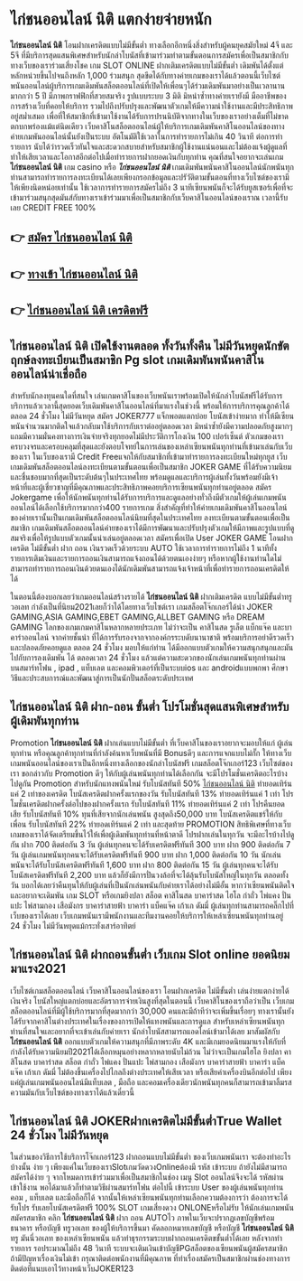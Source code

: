 # ไก่ชนออนไลน์ นิติ  แตกง่ายจ่ายหนัก

**ไก่ชนออนไลน์ นิติ** โอนฝากเครดิตแบบไม่มีขั้นต่ำ  ทางเลือกอีกหนึ่งสิ่งสำหรับผู้คนยุคสมัยใหม่ 4จี และ 5จี ที่มีบริการสุดแสนพิเศษสำหรับนักล่าโบนัสที่เข้ามาร่วมทำตามขั้นตอนการสมัครเพื่อเป็นสมาชิกกับทางเว็บของเราร่วมเสี่ยงโชค เกม SLOT ONLINE ฝากเติมเครดิตแบบไม่มีขั้นต่ำ เดิมพันได้ตั้งแต่ หลักหน่วยขึ้นไปจนถึงหลัก 1,000 ร่วมสนุก สุดขีดได้กับทางค่ายเกมของเราได้แล้วตอนนี้เว็บไซต์พนันออนไลน์ผู้บริการเกมเดิมพันสล็อตออนไลน์ที่เปิดให้เพื่อนๆได้ร่วมเดิมพันมาอย่างเป็นเวลานานมากกว่า 5 ปี มีภาพกราฟฟิกที่สวยสมจริง รูปแบบระบบ 3 มิติ
มิหนำซ้ำทางค่ายเรายังมี มืออาชีพของการสร้างเว็บที่คอยให้บริการ  รวมไปถึงปรับปรุงและพัฒนาตัวเกมให้มีความน่าใช้งานและมีประสิทธิภาพอยู่สม่ำเสมอ เพื่อที่ให้สมาชิกที่เข้ามาใช้งานได้รับการปรนนิบัติจากทางในเว็บของเราอย่างเต็มที่ไม่ขาดตกบกพร่องแม้แต่นิดเดียว เว็บคาสิโนสล็อตออนไลน์ผู้ให้บริการเกมเดิมพันคาสิโนออนไลน์ของทางค่ายเกมพันออนไลน์นั้นยังเป็นระบบ อัตโนมัติใช้เวลาในการทำรายการไม่เกิน 40 วินาที ต่อการทำรายการ นับได้ว่ารวดเร็วทันใจและสะดวกสบายสำหรับสมาชิกผู้ใช้งานแน่นอนและไม่ต้องแจ้งผู้ดูแลที่ทำให้เสียเวลาและโอกาสอีกต่อไปเมื่อทำรายการฝากยอดเงินกับทุกท่าน
คุณที่สนใจอยากจะเล่นเกม **ไก่ชนออนไลน์ นิติ** เกม casino  หรือ ***ไก่ชนออนไลน์ นิติ*** เกมเดิมพันพนันคาสิโนออนไลน์นักพนันทุกท่านสามารถทำรายการลงทะเบียนได้เลยเพียงกรอกข้อมูลและปรัวัติตามขั้นตอนที่ทางเว็บไซต์ของเรามีให้เพียงนิดหน่อยเท่านั้น ใช้เวลาการทำรายการสมัครไม่ถึง 3 นาทีเซียนพนันก็จะได้รับยูสเซอร์เพื่อที่จะเข้ามาร่วมสนุกสุดมันส์กับทางเราเข้าร่วมมาเพื่อเป็นสมาชิกกับเว็บคาสิโนออนไลน์ของเราณ เวลานี้รับเลย CREDIT FREE 100%

## 👉 [สมัคร ไก่ชนออนไลน์ นิติ](https://archa888.com/)
## 👉 [ทางเข้า ไก่ชนออนไลน์ นิติ](https://archa888.com/)
## 👉 [ไก่ชนออนไลน์ นิติ เครดิตฟรี](https://archa888.com/)

## ไก่ชนออนไลน์ นิติ เปิดใช้งานตลอด ทั้งวันทั้งคืน ไม่มีวันหยุดนักขัตฤกษ์ลงทะเบียนเป็นสมาชิก Pg slot เกมเดิมพันพนันคาสิโนออนไลน์น่าเชื่อถือ

สำหรับนักลงทุนคนใดที่สนใจ เล่นเกมคาสิโนของเว็บพนันเราพร้อมเปิดให้นักล่าโบนัสฟรีได้รับการบริการแล้วเวลานี้สุดยอดเว็บเดิมพันคาสิโนออนไลน์ที่มาแรงในช่วงนี้ พร้อมให้การบริการคุณลูกค้าได้ตลอด 24 ชั่วโมง ไม่มีวันหยุด สมัคร JOKER777 แจ็กพอตแตกบ่อย โบนัสเข้าง่ายมาก ทำให้มีเซียนพนันจำนวนมากติดใจแล้วกลับมาใช้บริการกับเราต่ออยู่ตลอดเวลา มิหนำซ้ำยังมีความปลอดภัยสูงมากๆแถมมีความมั่นคงทางการเงินจ่ายจริงทุกยอดไม่มีประวัติการโกงเงิน 100 เปอร์เซ็นต์ ตัวเกมของเราครบวงจรและครอบคลุมที่สุดและยังตอบโจทย์ในการเล่นของเหล่าเซียนพนันทุกท่านที่เข้ามาเล่นกับเว็บของเรา
ในเว็บของเรามี Credit Freeแจกให้กับสมาชิกที่เข้ามาทำรายการลงทะเบียนใหม่ทุกยูส เว็บเกมเดิมพันสล็อตออนไลน์ลงทะเบียนตามขั้นตอนเพื่อเป็นสมาชิก JOKER GAME ที่ได้รับความนิยมและชื่นชอบมากที่สุดเป็นระดับต้นๆในประเทศไทย พร้อมดูแลและบริการผู้เล่นทั้งวันพร้อมยังมีเจ้าหน้าที่และผู้เชี่ยวชาญที่มีคุณภาพและประสิทธิภาพคอยบริการเซียนพนันทุกท่านอยู่ตลอด สมัคร Jokergame เพื่อให้นักพนันทุกท่านได้รับการบริการและดูแลอย่างทั่วถึงมีตัวเกมให้ผู้เล่นเกมพนันออนไลน์ได้เลือกใช้บริการมากกว่า400 รายการเกม
สิ่งสำคัญที่ทำให้ค่ายเกมเดิมพันคาสิโนออนไลน์ของค่ายเรานั้นเป็นเกมเดิมพันสล็อตออนไลน์นิยมที่สุดในประเทศไทย ลงทะเบียนตามขั้นตอนเพื่อเป็นสมาชิก  เกมเดิมพันสล็อตออนไลน์ค่ายของเราได้มีการพัฒนาและปรับปรุงตัวเกมให้มีภาพและรูปแบบที่ดูสมจริงเพื่อให้รูปแบบตัวเกมนั้นน่าเล่นอยู่ตลอดเวลา สมัครเพื่อเปิด User JOKER GAME โอนฝากเครดิต ไม่มีขั้นต่ำ ฝาก ถอน เงินรวดเร็วด้วยระบบ AUTO ใช้เวลาการทำรายการไม่ถึง 1 นาทีทั้งรายการเติมเงินและรายการถอนเงินสามารถแจ้งถอนได้ด้วยตนเองง่ายๆ หรือหากผู้ใช้งานท่านใดไม่สามารถทำรายการถอนเงินด้วยตนเองได้นักเดิมพันสามารถแจ้งเจ้าหน้าที่เพื่อทำรายการถอนเครดิตให้ได้

ในตอนนี้ต้องบอกเลยว่าเกมออนไลน์สร้างรายได้ **ไก่ชนออนไลน์ นิติ** ฝากเติมเครดิต แบบไม่มีขั้นต่ำทรู วอเลท กำลังเป็นที่นิยม2021เลยก็ว่าได้โดยทางเว็บไซต์เรา เกมสล็อตโจ๊กเกอร์ได้นำ  JOKER GAMING,ASIA GAMING,EBET GAMING,ALLBET GAMING หรือ DREAM GAMING โลกของเกมเกมคาสิโนหลากหลายประเภท ไม่ว่าจะเป็น คาสิโนสด รูเล็ต แบ็กแจ๊ค และบาคาร่าออนไลน์ จากค่ายชั้นนำ ที่ได้การรับรองจากจากองค์กรระบดับนานาชาติ พร้อมบริการอย่าดีรวดเร็วและปลอดภัยคอยดูแล ตลอด 24 ชั่วโมง มอบให้แก่ท่าน ได้มีออกแบบตัวเกมให้ความสนุกสนุกและมันไปกับการลงเดิมพัน ได้ ตลอดเวลา 24 ชั่วโมง แล้วแต่ความสะดวกของนักเล่นเกมพนันทุกท่านผ่านบนสมาร์ทโฟน , ipad , แท็บเลต และคอมพิวเตอร์ที่เป็นระบบios และ androidแบบพกพา ศึกษาวิธีและประสบการณ์และพัฒนาสู่การเป็นนักปั่นสล็อตระดับประเทศ

## ไก่ชนออนไลน์ นิติ ฝาก-ถอน ขั้นต่ำ โปรโมชั่นสุดแสนพิเศษสำหรับผู้เดิมพันทุกท่าน

 Promotion  **ไก่ชนออนไลน์ นิติ** ฝากเล่นแบบไม่มีขั้นต่ำ ที่เว็บคาสิโนของเราอยากจะมอบให้แก่  ผู้เล่นทุกท่าน หรือคุณลูกค้าทุกท่านที่กำลังค้นหาเว็บพนันที่มี Bonusดีๆ และการแจกแบบไม่กั๊ก ให้ทางเว็บเกมพนันออนไลน์ของเราเป็นอีกหนึ่งทางเลือกของนักล่าโบนัสฟรี เกมสล็อตโจ๊กเกอร์123 เว็บไซต์ของเรา ขอกล่าวกับ Promotion ดีๆ ให้กับผู้เล่นพนันทุกท่านได้เลือกกัน จะมีโปรโมชั่นเครดิตอะไรบ้างไปดูกัน
 Promotion สำหรับนักแทงพนันใหม่ รับโบนัสทันที 50% [ไก่ชนออนไลน์ นิติ](https://archa888.com/) ทำยอดเทิร์นแค่ 2 เท่าของเครดิต
โบนัสเครดิตฝากครั้งแรกของวัน รับโบนัสทันที 13% ทำยอดเทิร์นแค่ 1 เท่า
โปรโมชั่นเครดิตฝากครั้งต่อไปของฝากครั้งแรก รับโบนัสทันที 11% ทำยอดเทิร์นแค่ 2 เท่า
โปรคืนยอดเสีย รับโบนัสทันที 10% ทุนที่เสียจากนักเล่นพนัน สูงสุดถึง50,000 บาท
โบนัสเครดิตแชร์ให้กับเพื่อน รับโบนัสทันที 22% ทำยอดเทิร์นแค่ 2 เท่า
และสุดท้าย PROMOTION สิทธิพิเศษที่ทางเว็บเกมของเราได้จัดเตรียมขึ้นไว้ให้เพื่อผู้เดิมพันทุกท่านที่หน้าตาดี โปรฝากเล่นในทุกวัน จะมีอะไรบ้างไปดูกัน
ฝาก 700 ติดต่อกัน 3 วัน ผู้เล่นทุกคนจะได้รับเครดิตฟรีทันที 300 บาท
ฝาก 900 ติดต่อกัน 7 วัน ผู้เล่นเกมพนันทุกคนจะได้รับเครดิตฟรีทันที 900 บาท
ฝาก 1,000 ติดต่อกัน 10 วัน นักเล่นพนันจะได้รับโบนัสเครดิตฟรีทันที 1,600 บาท
ฝาก 800 ติดต่อกัน 15 วัน ผู้เล่นทุกคนจะได้รับโบนัสเครดิตฟรีทันที 2,200 บาท
แล้วก็ยังมีการปั่นวงล้อที่จะได้ลุ้นรับโบนัสใหญ่ในทุกวัน ตลอดทั้งวัน บอกได้เลยว่าคืนทุนให้กับผู้เล่นที่เป็นนักเล่นพนันกับค่ายเราได้อย่างไม่มีอั้น หากว่าเซียนพนันติดใจและอยากจะเดิมพัน เกม SLOT หรือเกมยิงปลา สล็อต คาสิโนสด บาคาร่าสด ไฮโล กำถั่ว ไพ่แคง ปั่นแปะ ไพ่สามกอง เสือมังกร บาคาร่าสายฟ้า บาคาร่า แบ็คแจ๊ค เก้าเก ดัมมี่ ผู้เล่นทุกท่านสามารถคลิ๊กไปที่เว็บของเราได้เลย เว็บเกมพนันเรามีพนักงานและทีมงานคอยให้บริการให้เหล่าเซียนพนันทุกท่านอยู่ 24 ชั่วโมง ไม่มีวันหยุดแม้กระทั่งเสาร์อาทิตย์

## ไก่ชนออนไลน์ นิติ ฝากถอนขั้นต่ำ  เว็บเกม Slot online ยอดนิยมมาแรง2021

เว็บไซต์เกมสล็อตออนไลน์ เว็บคาสิโนออนไลน์ของเรา โอนฝากเครดิต ไม่มีขั้นต่ำ เล่นง่ายแตกง่ายได้เงินจริง โบนัสใหญ่แตกบ่อยและอัตราการจ่ายเงินสูงที่สุดในตอนนี้ เว็บคาสิโนของเราถือว่าเป็น เว็บเกมสล็อตออนไลน์ที่มีผู้ใช้บริการมากที่สุดมากกว่า 30,000 คนและมีถ้าทีว่าจะเพิ่มขึ้นเรื่อยๆ ทางเรานั้นยังได้รับจากคาสิโนต่างประเทศในเรื่องของการเปิดให้แทงพนันและการดูแล สำหรับเหล่าเซียนพนันทุกท่านที่สนใจและอยากที่จะเข้าเล่นกับค่ายเรา นักล่าโบนัสสามารถแอดไลน์เข้ามาได้เลย
	มาสัมผัสกับ **ไก่ชนออนไลน์ นิติ** ออกแบบตัวเกมให้ความสนุกที่มีภาพระดับ 4K และมีเกมยอดนิยมมาแรงให้กับที่กำลังได้รับความนิยมปี2021ได้เลือกหมุนอย่างหลากหลายนับไม่ถ้วน  ไม่ว่าจะเป็นเกมไฮโล ยิงปลา คาสิโนสด บาคาร่าสด สล็อต กำถั่ว ไพ่แคง ปั่นแปะ ไพ่สามกอง เสือมังกร บาคาร่าสายฟ้า บาคาร่า แบ็คแจ๊ค เก้าเก ดัมมี่ ไม่ต้องขึ้นเครื่องไปไกลถึงต่างประเทศให้เสียเวลา หรือเสียค่าเครื่องบินอีกต่อไป เพียงแค่ผู้เล่นเกมพนันออนไลน์มีแท็บเลต , มือถือ และคอมเครื่องเดียวนักพนันทุกคนก็สามารถเข้ามาลิ้มรสความมันกับเว็บไซต์ของทางเราได้แล้วเดี๋ยวนี้

## ไก่ชนออนไลน์ นิติ JOKERฝากเครดิตไม่มีขั้นต่ำTrue Wallet 24 ชั่วโมง ไม่มีวันหยุด

ในส่วนของวิธีการใช้บริการโจ๊กเกอร์123 ฝากถอนแบบไม่มีขั้นต่ำ ของเว็บเกมพนันเรา จะต้องทำอะไรบ้างนั้น ง่าย ๆ เพียงแค่ในเว็บของเราSlotเกมวัดดวงOnlineต้องมี รหัส เข้าระบบ ถ้ายังไม่มีสามารถสมัครได้ง่าย ๆ จากโหมดการเข้าร่วมมาเพื่อเป็นสมาชิกในช่อง เมนู Slot ออนไลน์จึงจะได้ รหัสผ่าน เข้าใช้งาน พอได้มาแล้วก็ทำตามวิธีผ่านสมาร์ทโฟน ต่อไปนี้
เข้าระบบ User  ของผู้เล่นพนันทุกท่าน คอม , แท็บเลต และมือถือก็ได้
จากนั้นให้เหล่าเซียนพนันทุกท่านเลือกความต้องการว่า ต้องการจะได้รับโปร รับเลยโบนัสเครดิตฟรี 100% SLOT เกมเสี่ยงดวง ONLONEหรือไม่รับ
ให้นักเล่นเกมพนันสมัครสมาชิก คลิก **ไก่ชนออนไลน์ นิติ** ฝาก ถอน AUTOไว ภาพในเว็บจะปรากฏเลขบัญชีพร้อมธนาคาร หรือบัญชี ทรูวอเลท ของผู้ให้บริการขึ้นมา
คัดลอกหมายเลขบัญชี หรือบัญชี **ไก่ชนออนไลน์ นิติ** ทรู มันนี่วอเลท ของเหล่าเซียนพนัน แล้วทำธุรกรรมระบบฝากถอนเครดิตขขั้นต่ำได้เลย
หลังจากทำรายการ รอประมาณไม่ถึง 48 วินาที ระบบจะเติมเงินเข้าบัญชีPGสล็อตของเซียนพนันผู้สมัครสมาชิก
ถ้ามีปัญหาเรื่องเงินไม่เข้า กรุณาติดต่อพนักงานที่มีคุณภาพ ที่ทำเรื่องสมัครเป็นสมาชิกผ่านช่องทางการติดต่อที่แนบเอาไว้ทางหน้าเว็บJOKER123


